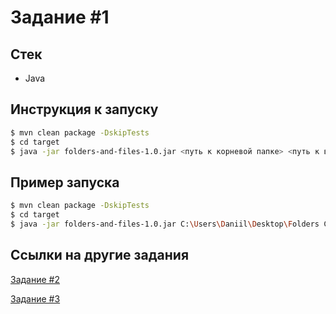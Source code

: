 # Задание #1

## Стек
* Java

## Инструкция к запуску
```bash
$ mvn clean package -DskipTests
$ cd target
$ java -jar folders-and-files-1.0.jar <путь к корневой папке> <путь к выходному файлу>
```

## Пример запуска
```bash
$ mvn clean package -DskipTests
$ cd target
$ java -jar folders-and-files-1.0.jar C:\Users\Daniil\Desktop\Folders C:\Users\Daniil\Desktop\output.txt
```

## Ссылки на другие задания
[Задание #2](https://github.com/GnomDanon/doczilla-second-task)

[Задание #3](https://github.com/GnomDanon/doczilla-third-task)
